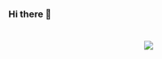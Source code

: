 ### Hi there 👋
<h1 align="center">
  <a href="">
    <img src="https://readme-typing-svg.herokuapp.com?lines=Computer+Security+Enthusiast%2C;Web+Developer%2C;CTF+Player%2CFPS+Gamer.">
  </a>
</h1>
<!--
**Unknownsentinel193/Unknownsentinel193** is a ✨ _special_ ✨ repository because its `README.md` (this file) appears on your GitHub profile.

Here are some ideas to get you started:

- 🔭 I’m currently working on  
- 🌱 I’m currently learning Web Application Security, Web3, 
- 👯 I’m looking to collaborate in Open Source Projects(Tech Stack: Python, HTML/CSS/Javascript), CTFs, Security.
- 🤔 I’m looking for help with Ranking UP in Valorant 🥲
- 💬 Ask me about Computer Security, Web Dev, Web Application Security.
- 😄 Pronouns: He/Him
- 📧 Check out my [portfolio website](https://unknownsentinel193.github.io/Portfolio/) to get to know me better
-->

##Skills

###Languages
<p float="left">
<img alt="Python" src="https://img.shields.io/badge/Python-FFD43B?style=for-the-badge&logo=python&logoColor=darkgreen" />
<img alt="HTML5" src="https://img.shields.io/badge/html5-%23E34F26.svg?style=for-the-badge&logo=html5&logoColor=white"/>
<img alt="CSS3" src="https://img.shields.io/badge/css3-%231572B6.svg?style=for-the-badge&logo=css3&logoColor=white"/>
</p>
